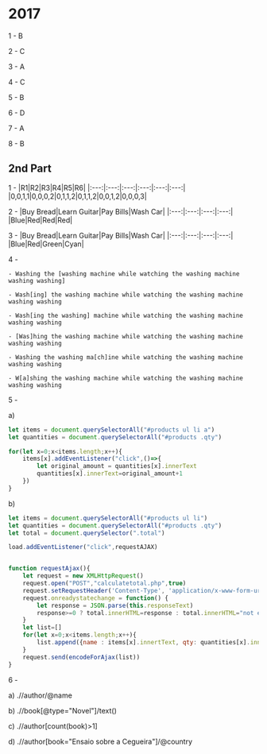 # 2017

1 - B

2 - C

3 - A

4 - C

5 - B

6 - D

7 - A

8 - B

## 2nd Part

1 - 
|R1|R2|R3|R4|R5|R6|
|:---:|:---:|:---:|:---:|:---:|:---:|
|0,0,1,1|0,0,0,2|0,1,1,2|0,1,1,2|0,0,1,2|0,0,0,3|

2 - 
|Buy Bread|Learn Guitar|Pay Bills|Wash Car|
|:---:|:---:|:---:|:---:|
|Blue|Red|Red|Red|

3 - 
|Buy Bread|Learn Guitar|Pay Bills|Wash Car|
|:---:|:---:|:---:|:---:|
|Blue|Red|Green|Cyan|

4 - 

    - Washing the [washing machine while watching the washing machine washing washing]

    - Wash[ing] the washing machine while watching the washing machine washing washing

    - Wash[ing the washing] machine while watching the washing machine washing washing

    - [Was]hing the washing machine while watching the washing machine washing washing

    - Washing the washing ma[ch]ine while watching the washing machine washing washing

    - W[a]shing the washing machine while watching the washing machine washing washing

5 - 

a)
```js
let items = document.querySelectorAll("#products ul li a")
let quantities = document.querySelectorAll("#products .qty")

for(let x=0;x<items.length;x++){
    items[x].addEventListener("click",()=>{
        let original_amount = quantities[x].innerText
        quantities[x].innerText=original_amount+1
    })
}

```

b)
```js
let items = document.querySelectorAll("#products ul li")
let quantities = document.querySelectorAll("#products .qty")
let total = document.querySelector(".total")

load.addEventListener("click",requestAJAX)


function requestAjax(){
    let request = new XMLHttpRequest()
    request.open("POST","calculatetotal.php",true)
    request.setRequestHeader('Content-Type', 'application/x-www-form-urlencoded')
    request.onreadystatechange = function() {
        let response = JSON.parse(this.responseText)
        response>=0 ? total.innerHTML=response : total.innerHTML="not enough stock"
    }
    let list=[]
    for(let x=0;x<items.length;x++){
        list.append({name : items[x].innertText, qty: quantities[x].innerText})
    }
    request.send(encodeForAjax(list))
}
```

6 - 

a) .//author/@name

b) .//book[@type="Novel"]/text()

c) .//author[count(book)>1]

d) .//author[book="Ensaio sobre a Cegueira"]/@country